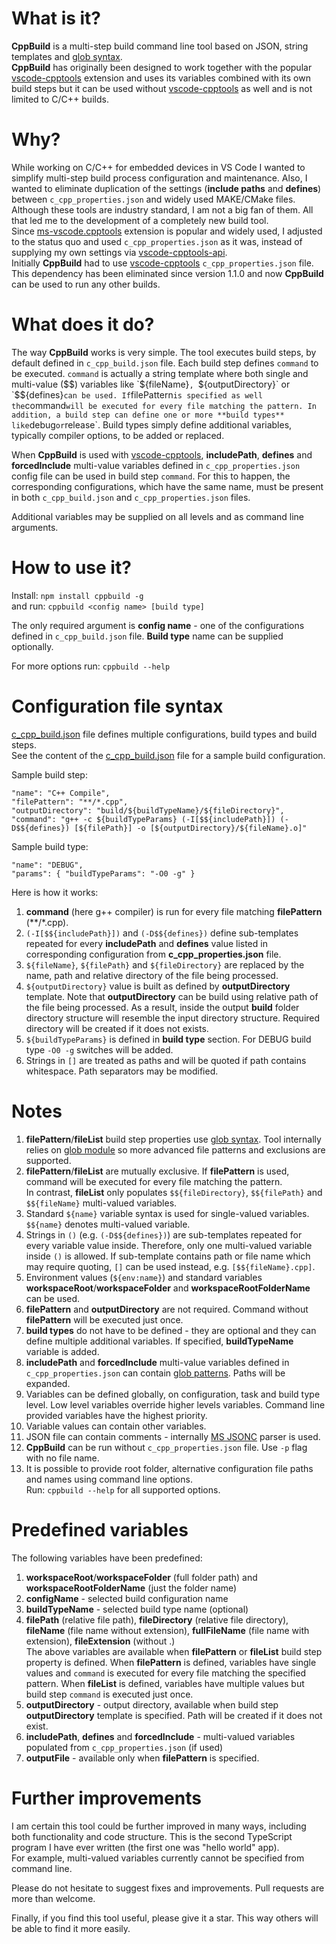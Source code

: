 # What is it?
**CppBuild** is a multi-step build command line tool based on JSON, string templates and [glob syntax](https://en.wikipedia.org/wiki/Glob_(programming)).  
**CppBuild** has originally been designed to work together with the popular [vscode-cpptools](https://marketplace.visualstudio.com/items?itemName=ms-vscode.cpptools) extension and uses its variables combined with its own build steps but it can be used without [vscode-cpptools](https://marketplace.visualstudio.com/items?itemName=ms-vscode.cpptools) as well and is not limited to C/C++ builds.

# Why?
While working on C/C++ for embedded devices in VS Code I wanted to simplify multi-step build process configuration and maintenance. Also, I wanted to eliminate duplication of the settings (**include paths** and **defines**) between `c_cpp_properties.json` and widely used MAKE/CMake files. Although these tools are industry standard, I am not a big fan of them. All that led me to the development of a completely new build tool.  
Since [ms-vscode.cpptools](https://marketplace.visualstudio.com/items?itemName=ms-vscode.cpptools) extension is popular and widely used, I adjusted to the status quo and used `c_cpp_properties.json` as it was, instead of supplying my own settings via [vscode-cpptools-api](https://github.com/Microsoft/vscode-cpptools-api).  
Initially **CppBuild** had to use [vscode-cpptools](https://marketplace.visualstudio.com/items?itemName=ms-vscode.cpptools) `c_cpp_properties.json` file. This dependency has been eliminated since version 1.1.0 and now **CppBuild** can be used to run any other builds.

# What does it do?
The way **CppBuild** works is very simple. The tool executes build steps, by default defined in `c_cpp_build.json` file. Each build step defines `command` to be executed. `command` is actually a string template where both single and multi-value ($$) variables like `${fileName}`, `${outputDirectory}` or `$${defines}` can be used. If `filePattern` is specified as well the `command` will be executed for every file matching the pattern. In addition, a build step can define one or more **build types** like `debug` or `release`. Build types simply define additional variables, typically compiler options, to be added or replaced.

When **CppBuild** is used with [vscode-cpptools](https://marketplace.visualstudio.com/items?itemName=ms-vscode.cpptools), **includePath**, **defines** and **forcedInclude** multi-value variables defined in `c_cpp_properties.json` config file can be used in build step `command`. For this to happen, the corresponding configurations, which have the same name, must be present in both `c_cpp_build.json` and `c_cpp_properties.json` files.

Additional variables may be supplied on all levels and as command line arguments.

# How to use it?
Install: `npm install cppbuild -g`  
and run: `cppbuild <config name> [build type]`  

The only required argument is **config name** - one of the configurations defined in `c_cpp_build.json` file. **Build type** name can be supplied optionally.

For more options run: `cppbuild --help`

# Configuration file syntax
[c_cpp_build.json](c_cpp_build.json) file defines multiple configurations, build types and build steps.  
See the content of the [c_cpp_build.json](c_cpp_build.json) file for a sample build configuration.

Sample build step:
```
"name": "C++ Compile",
"filePattern": "**/*.cpp",
"outputDirectory": "build/${buildTypeName}/${fileDirectory}",
"command": "g++ -c ${buildTypeParams} (-I[$${includePath}]) (-D$${defines}) [${filePath}] -o [${outputDirectory}/${fileName}.o]"
```
Sample build type:
```
"name": "DEBUG",
"params": { "buildTypeParams": "-O0 -g" }
```

Here is how it works:
1. **command** (here g++ compiler) is run for every file matching **filePattern** (**/*.cpp).
1. `(-I[$${includePath}])` and `(-D$${defines})` define sub-templates repeated for every **includePath** and **defines** value listed in corresponding configuration from **c_cpp_properties.json** file.
1. `${fileName}`, `${filePath}` and `${fileDirectory}` are replaced by the name, path and relative directory of the file being processed.
1. `${outputDirectory}` value is built as defined by **outputDirectory** template. Note that **outputDirectory** can be build using relative path of the file being processed. As a result, inside the output **build** folder directory structure will resemble the input directory structure. Required directory will be created if it does not exists.
1. `${buildTypeParams}` is defined in **build type** section. For DEBUG build type `-O0 -g` switches will be added.
1. Strings in `[]` are treated as paths and will be quoted if path contains whitespace. Path separators may be modified.

# Notes
1. **filePattern**/**fileList** build step properties use [glob syntax](https://en.wikipedia.org/wiki/Glob_(programming)). Tool internally relies on [glob module](https://github.com/isaacs/node-glob) so more advanced file patterns and exclusions are supported.
1. **filePattern**/**fileList** are mutually exclusive. If **filePattern** is used, command will be executed for every file matching the pattern.  
In contrast, **fileList** only populates `$${fileDirectory}`, `$${filePath}` and `$${fileName}` multi-valued variables.
1. Standard `${name}` variable syntax is used for single-valued variables. `$${name}` denotes multi-valued variable.
1. Strings in `()` (e.g. `(-D$${defines})`) are sub-templates repeated for every variable value inside. Therefore, only one multi-valued variable inside `()` is allowed. If sub-template contains path or file name which may require quoting, `[]` can be used instead, e.g. `[$${fileName}.cpp]`.
1. Environment values (`${env:name}`) and standard variables **workspaceRoot**/**workspaceFolder** and **workspaceRootFolderName** can be used.
1. **filePattern** and **outputDirectory** are not required. Command without **filePattern** will be executed just once.
1. **build types** do not have to be defined - they are optional and they can define multiple additional variables. If specified, **buildTypeName** variable is added.
1. **includePath** and **forcedInclude** multi-value variables defined in `c_cpp_properties.json` can contain [glob patterns](https://en.wikipedia.org/wiki/Glob_(programming)). Paths will be expanded.
1. Variables can be defined globally, on configuration, task and build type level. Low level variables override higher levels variables. Command line provided variables have the highest priority.
1. Variable values can contain other variables.
1. JSON file can contain comments - internally [MS JSONC](https://github.com/microsoft/node-jsonc-parser) parser is used.
1. **CppBuild** can be run without `c_cpp_properties.json` file. Use `-p` flag with no file name.
1. It is possible to provide root folder, alternative configuration file paths and names using command line options.  
Run: `cppbuild --help` for all supported options.

# Predefined variables
The following variables have been predefined:
1. **workspaceRoot**/**workspaceFolder** (full folder path) and **workspaceRootFolderName** (just the folder name)
1. **configName** - selected build configuration name
1. **buildTypeName** - selected build type name (optional)
1. **filePath** (relative file path), **fileDirectory** (relative file directory), **fileName** (file name without extension), **fullFileName** (file name with extension), **fileExtension** (without .)  
The above variables are available when **filePattern** or **fileList** build step property is defined. When **filePattern** is defined, variables have single values and `command` is executed for every file matching the specified pattern. When **fileList** is defined, variables have multiple values but build step `command` is executed just once.
1. **outputDirectory** - output directory, available when build step **outputDirectory** template is specified. Path will be created if it does not exist.
1. **includePath**, **defines** and **forcedInclude** - multi-valued variables populated from `c_cpp_properties.json` (if used)
1. **outputFile** - available only when **filePattern** is specified.

# Further improvements
I am certain this tool could be further improved in many ways, including both functionality and code structure. This is the second TypeScript program I have ever written (the first one was "hello world" app).  
For example, multi-valued variables currently cannot be specified from command line.

Please do not hesitate to suggest fixes and improvements. Pull requests are more than welcome.

Finally, if you find this tool useful, please give it a star. This way others will be able to find it more easily.
